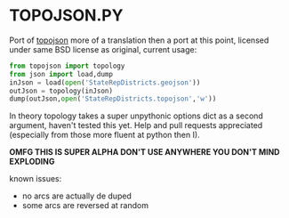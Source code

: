 # TOPOJSON.PY

Port of [topojson](https://github.com/mbostock/topojson) more of a translation then a port at this point, licensed under same BSD license as original, current usage:

```python
from topojson import topology
from json import load,dump
inJson = load(open('StateRepDistricts.geojson'))
outJson = topology(inJson)
dump(outJson,open('StateRepDistricts.topojson','w'))
```

In theory topology takes a super unpythonic options dict as a second argument, 
haven't tested this yet. Help and pull requests appreciated (especially from those
more fluent at python then I).

**OMFG THIS IS SUPER ALPHA DON'T USE ANYWHERE YOU DON'T MIND EXPLODING**

known issues:

- no arcs are actually de duped
- some arcs are reversed at random